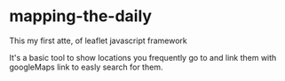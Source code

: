 # mapping-the-daily
This my first atte, of leaflet javascript framework 

It's a basic tool to show locations you frequently go to and link them with googleMaps link to easly search for them. 
